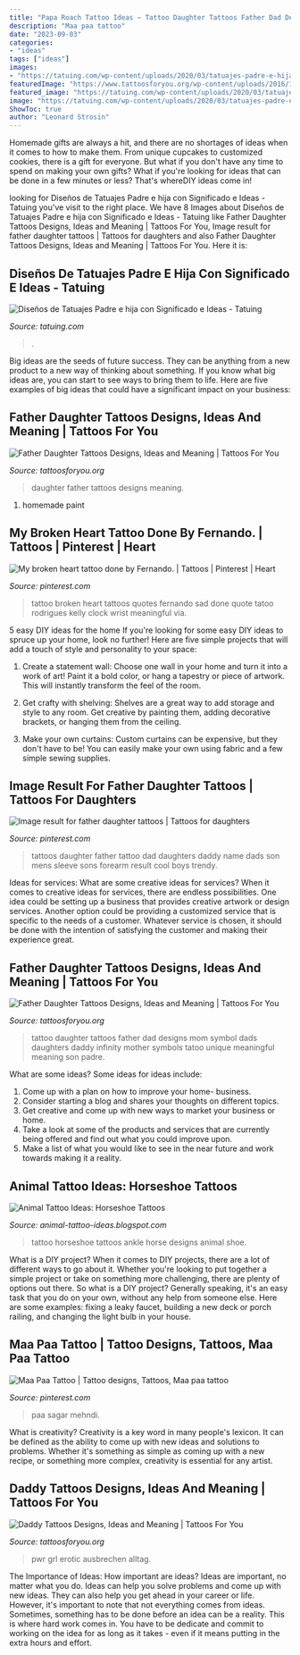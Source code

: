 ```yaml
---
title: "Papa Roach Tattoo Ideas ~ Tattoo Daughter Tattoos Father Dad Designs Mom Symbol Dads Daughters Daddy Infinity Mother Symbols Tatoo Unique Meaningful Meaning Son Padre"
description: "Maa paa tattoo"
date: "2023-09-03"
categories:
- "ideas"
tags: ["ideas"]
images:
- "https://tatuing.com/wp-content/uploads/2020/03/tatuajes-padre-e-hija-pequeños-jugando.jpg"
featuredImage: "https://www.tattoosforyou.org/wp-content/uploads/2016/10/Daddy-Tattoos-on-Lip.jpg"
featured_image: "https://tatuing.com/wp-content/uploads/2020/03/tatuajes-padre-e-hija-pequeños-jugando.jpg"
image: "https://tatuing.com/wp-content/uploads/2020/03/tatuajes-padre-e-hija-pequeños-jugando.jpg"
ShowToc: true
author: "Leonard Strosin"
---
```



Homemade gifts are always a hit, and there are no shortages of ideas when it comes to how to make them. From unique cupcakes to customized cookies, there is a gift for everyone. But what if you don't have any time to spend on making your own gifts? What if you're looking for ideas that can be done in a few minutes or less? That's whereDIY ideas come in!

	

		
looking for Diseños de Tatuajes Padre e hija con Significado e Ideas - Tatuing you've visit to the right place. We have 8 Images about Diseños de Tatuajes Padre e hija con Significado e Ideas - Tatuing like Father Daughter Tattoos Designs, Ideas and Meaning | Tattoos For You, Image result for father daughter tattoos | Tattoos for daughters and also Father Daughter Tattoos Designs, Ideas and Meaning | Tattoos For You. Here it is:
		
    
## Diseños De Tatuajes Padre E Hija Con Significado E Ideas - Tatuing

<img loading=lazy src="https://tatuing.com/wp-content/uploads/2020/03/tatuajes-padre-e-hija-pequeños-jugando.jpg" onerror="this.onerror=null;this.src='https://tse4.mm.bing.net/th?id=OIP.lnuh2fsEbd6UADz9xWWTMwHaE5&amp;pid=15.1';" alt="Diseños de Tatuajes Padre e hija con Significado e Ideas - Tatuing">

_Source: tatuing.com_

>. 

	

Big ideas are the seeds of future success. They can be anything from a new product to a new way of thinking about something. If you know what big ideas are, you can start to see ways to bring them to life. Here are five examples of big ideas that could have a significant impact on your business:

    
## Father Daughter Tattoos Designs, Ideas And Meaning | Tattoos For You

<img loading=lazy src="https://www.tattoosforyou.org/wp-content/uploads/2018/01/Father-and-Daughter-Tattoos.jpg" onerror="this.onerror=null;this.src='https://tse2.mm.bing.net/th?id=OIP.DZdoSxCTBEt8XK4rZoT94wHaJ3&amp;pid=15.1';" alt="Father Daughter Tattoos Designs, Ideas and Meaning | Tattoos For You">

_Source: tattoosforyou.org_

>daughter father tattoos designs meaning. 

	

1. homemade paint

    
## My Broken Heart Tattoo Done By Fernando. | Tattoos | Pinterest | Heart

<img loading=lazy src="https://s-media-cache-ak0.pinimg.com/736x/6f/20/e5/6f20e56b9099b210f4b544d3af85b588.jpg" onerror="this.onerror=null;this.src='https://tse1.mm.bing.net/th?id=OIP.TrnbO72HrJ08Snn3AHysNAHaJ4&amp;pid=15.1';" alt="My broken heart tattoo done by Fernando. | Tattoos | Pinterest | Heart">

_Source: pinterest.com_

>tattoo broken heart tattoos quotes fernando sad done quote tatoo rodrigues kelly clock wrist meaningful via. 

	

5 easy DIY ideas for the home
If you're looking for some easy DIY ideas to spruce up your home, look no further! Here are five simple projects that will add a touch of style and personality to your space:
1. Create a statement wall: Choose one wall in your home and turn it into a work of art! Paint it a bold color, or hang a tapestry or piece of artwork. This will instantly transform the feel of the room.

2. Get crafty with shelving: Shelves are a great way to add storage and style to any room. Get creative by painting them, adding decorative brackets, or hanging them from the ceiling.

3. Make your own curtains: Custom curtains can be expensive, but they don't have to be! You can easily make your own using fabric and a few simple sewing supplies.


    
## Image Result For Father Daughter Tattoos | Tattoos For Daughters

<img loading=lazy src="https://i.pinimg.com/736x/5f/db/8d/5fdb8d760322fa6b90941fa804aca86a.jpg" onerror="this.onerror=null;this.src='https://tse3.mm.bing.net/th?id=OIP.XmLi0kF0qrOHMWmn-vbXWAHaHa&amp;pid=15.1';" alt="Image result for father daughter tattoos | Tattoos for daughters">

_Source: pinterest.com_

>tattoos daughter father tattoo dad daughters daddy name dads son mens sleeve sons forearm result cool boys trendy. 

	

Ideas for services: What are some creative ideas for services?
When it comes to creative ideas for services, there are endless possibilities. One idea could be setting up a business that provides creative artwork or design services. Another option could be providing a customized service that is specific to the needs of a customer. Whatever service is chosen, it should be done with the intention of satisfying the customer and making their experience great.

    
## Father Daughter Tattoos Designs, Ideas And Meaning | Tattoos For You

<img loading=lazy src="https://www.tattoosforyou.org/wp-content/uploads/2018/01/Father-Daughter-Tattoos-Symbols.jpg" onerror="this.onerror=null;this.src='https://tse3.mm.bing.net/th?id=OIP.JL4pSL5G1CuCbzAnFTF-4wHaFj&amp;pid=15.1';" alt="Father Daughter Tattoos Designs, Ideas and Meaning | Tattoos For You">

_Source: tattoosforyou.org_

>tattoo daughter tattoos father dad designs mom symbol dads daughters daddy infinity mother symbols tatoo unique meaningful meaning son padre. 

	

What are some ideas?
Some ideas for ideas include:
1. Come up with a plan on how to improve your home- business. 
2. Consider starting a blog and shares your thoughts on different topics. 
3. Get creative and come up with new ways to market your business or home. 
4. Take a look at some of the products and services that are currently being offered and find out what you could improve upon. 
5. Make a list of what you would like to see in the near future and work towards making it a reality. 

    
## Animal Tattoo Ideas: Horseshoe Tattoos

<img loading=lazy src="http://2.bp.blogspot.com/-4EXBIbPe2D4/UQU1qF4lKjI/AAAAAAAAAqo/UlMV_sN1Zi8/s1600/horseshoe_tattoo_21.jpg" onerror="this.onerror=null;this.src='https://tse1.mm.bing.net/th?id=OIP.Z0libkU0v6eq1bnYfl3MdgAAAA&amp;pid=15.1';" alt="Animal Tattoo Ideas: Horseshoe Tattoos">

_Source: animal-tattoo-ideas.blogspot.com_

>tattoo horseshoe tattoos ankle horse designs animal shoe. 

	

What is a DIY project?
When it comes to DIY projects, there are a lot of different ways to go about it. Whether you're looking to put together a simple project or take on something more challenging, there are plenty of options out there. So what is a DIY project? Generally speaking, it's an easy task that you do on your own, without any help from someone else. Here are some examples: fixing a leaky faucet, building a new deck or porch railing, and changing the light bulb in your house.

    
## Maa Paa Tattoo | Tattoo Designs, Tattoos, Maa Paa Tattoo

<img loading=lazy src="https://i.pinimg.com/736x/51/de/78/51de7810dd3ad72233df406c9fd3d79c.jpg" onerror="this.onerror=null;this.src='https://tse3.mm.bing.net/th?id=OIP.Z-Z2YBHK604wWkqphzgelAHaI0&amp;pid=15.1';" alt="Maa Paa Tattoo | Tattoo designs, Tattoos, Maa paa tattoo">

_Source: pinterest.com_

>paa sagar mehndi. 

	

What is creativity?
Creativity is a key word in many people's lexicon. It can be defined as the ability to come up with new ideas and solutions to problems. Whether it's something as simple as coming up with a new recipe, or something more complex, creativity is essential for any artist.

    
## Daddy Tattoos Designs, Ideas And Meaning | Tattoos For You

<img loading=lazy src="https://www.tattoosforyou.org/wp-content/uploads/2016/10/Daddy-Tattoos-on-Lip.jpg" onerror="this.onerror=null;this.src='https://tse2.mm.bing.net/th?id=OIP.42inRNnEXmnwvIVjqjik9AHaFj&amp;pid=15.1';" alt="Daddy Tattoos Designs, Ideas and Meaning | Tattoos For You">

_Source: tattoosforyou.org_

>pwr grl erotic ausbrechen alltag. 

	

The Importance of Ideas: How important are ideas?
Ideas are important, no matter what you do. Ideas can help you solve problems and come up with new ideas. They can also help you get ahead in your career or life.
However, it's important to note that not everything comes from ideas. Sometimes, something has to be done before an idea can be a reality. This is where hard work comes in. You have to be dedicate and commit to working on the idea for as long as it takes - even if it means putting in the extra hours and effort.

